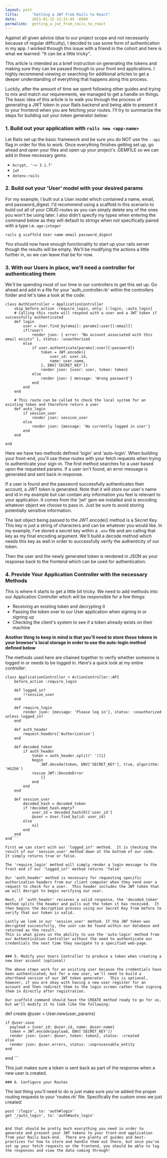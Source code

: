 ```yaml
---
layout: post
title:      "Getting a JWT From Rails to React"
date:       2021-01-15 13:31:45 -0500
permalink:  getting_a_jwt_from_rails_to_react
---
```



Against all given advice (due to our project scope and not necessarily because of regular difficulty), I decided to use some form of authentication in my app.  I worked through this issue with a friend in the cohort and here is what we learned:  "It can be a little tricky".

This article is intended as a brief instruction on generating the tokens and making sure they can be passed through to your front end applications.  I highly recommend viewing or searching for additional articles to get a deeper understanding of everything that happens along this process.

Luckily, after the amount of time we spent following other guides and trying to mix and match our requirements, we managed to get a handle on things.  The basic idea of this article is to walk you through the process of generating a JWT token in your Rails backend and being able to present it to your frontend when you are fetching your routes. I'll try to summarize the steps for building out your token generator below:

### 1.  Build out your application with ```rails new <app-name>```

Let Rails set up the basic framework and be sure you do NOT use the ```--api``` flag in order for this to work.  Once everything finishes getting set up, go ahead and open your files and open up your project's .GEMFILE so we can add in these necessary gems:

* ```bcrypt, '~> 3.1.7'```
* ```jwt```
* ```dotenv-rails```

### 2. Build out your 'User' model with your desired params

For my example, I built out a User model which contained a name, email, and password_digest.  I'd recommend using a scaffold in this scenario to build out all of your CRUD routes as you can simply delete any of the ones you won't be using later.  I also didn't specify my types when entering the command below as they will default to strings when not specifically paired with a type i.e. ```age:integer```

```rails g scaffold User name email password_digest```

You should now have enough functionality to start up your rails server though the results will be empty.  We'll be modifying the actions a little further in, so we can leave that be for now.

### 3. With our Users in place, we'll need a controller for authenticating them

We'll be spending most of our time in our controllers to get this set up.  Go ahead and add in a file for your 'auth_controller.rb' within the controllers folder and let's take a look at the code:

```
class AuthController < ApplicationController
    skip_before_action :require_login, only: [:login, :auto_login]
    # Calling this route will respond with a user and a JWT token if successfully authenticated
    def login
        user = User.find_by(email: params[:user][:email])
        if(!user)
            render json: { error: "No account associated with this email exists" }, status: :unauthorized
        else   
            if user.authenticate(params[:user][:password])
                token = JWT.encode({
                    user_id: user.id,
                    name: user.name,
                }, ENV['SECRET_KEY'])
                render json: {user: user, token: token}
            else
                render json: { message: 'Wrong password'}
            end
        end
    end

    # This route can be called to check the local system for an existing token and therefore return a user
    def auto_login
        if session_user
            render json: session_user
        else
            render json: {message: 'No currently logged in user'}
        end
    end

end
```
Here we have two methods defined 'login' and 'auto-login'.  When building your front-end, you'll use these routes with your fetch requests when trying to authenticate your sign-in. The first method searches for a user based upon the requested params.  If a user isn't found, an error message is generated and sent back in response.

If a user is found and the password successfully authenticates their account, a JWT token is generated.  Note that it will store our user's name and id in my example but can contain any information you feel is relevant to your application.   It comes from the 'jwt' gem we installed and is encoding whatever object we choose to pass in. Just be sure to avoid storing potentially sensitive information.  

The last object being passed to the JWT.encode() method is a Secret Key.   This key is just a string of characters and can be whatever you would like.  In my example, I've stored a secret key within a `.env` file and am calling that key as my final encoding argument.  We'll build a decode method which needs this key as well in order to successfully verify the authenticity of our token.

Then the user and the newly generated token is rendered in JSON as your response back to the frontend which can be used for authentication.


### 4. Provide Your Application Controller with the necessary Methods

This is where it starts to get a little bit tricky.  We need to add methods into our Application Controller which will be responsible for a few things:

* Receiving an existing token and decrypting it
* Passing the token over to our User application when signing in or signing up
* Checking the client's system to see if a token already exists on their machine

**Another thing to keep in mind is that you'll need to store these tokens in your browser's local storage in order to use the auto-login method defined below**

The methods used here are chained together to verify whether someone is logged in or needs to be logged in.  Here's a quick look at my entire controller:

```
class ApplicationController < ActionController::API
    before_action :require_login

    def logged_in?
        !!session_user
    end

    def require_login
        render json: {message: 'Please log in'}, status: :unauthorized unless logged_in?
    end

    def auth_header
        request.headers['Authorization']
    end

    def decoded_token
        if auth_header
            token = auth_header.split(' ')[1]
            begin
                JWT.decode(token, ENV['SECRET_KEY'], true, algorithm: 'HS256')
            rescue JWT::DecodeError
                []
            end
        end
    end

    def session_user
        decoded_hash = decoded_token
        if !decoded_hash.empty?
            user_id = decoded_hash[0]['user_id']
            @user = User.find_by(id: user_id)
        else
            nil
        end
    end
end```

First we can start with our 'logged_in?' method.  It is checking the result of our 'session_user' method down at the bottom of our code.  It simply returns true or false.

The 'require_login' method will simply render a login message to the front end if our 'logged_in?' method returns 'false'

Our 'auth_header' method is necessary for requesting specific authorization headers from our client computer when they send over a request to check for a user.  This header includes the JWT token that we will decrypt to begin verifying our user.

Next, if 'auth_header' recieves a valid response, the 'decoded_token' method splits the header and pulls out the token it has received.  It then begins the decryption process using our Secret Key from before to verify that our token is valid.

Lastly we look in our 'session_user' method. If the JWT token was decrypted successfully, the user can be found within our database and returned as the result. 
This is what gives us the ability to use the 'auto-login' method from our Authentication Controller without the need to authenticate our credentials the next time they navigate to a specified web-page. 


### 5. Modify your Users Controller to produce a token when creating a new User account (optional)

The above steps work for an existing user because the credentials have been authenticated, but for a new user, we'll need to build a shorthand version of our JWT token generator.  This is optional, however, if you are okay with having a new user register for an account and then redirect them to the login screen rather than signing them in directly after registration.

Our scaffold command should have the CREATE method ready to go for us, but we'll modify it to look like the following:

```
  def create
    @user = User.new(user_params)

    if @user.save
      payload = {user_id: @user.id, name: @user.name}
      token = JWT.encode(payload, ENV['SECRET_KEY'])
      render json: {user: @user, token: token}, status: :created
    else
      render json: @user.errors, status: :unprocessable_entity
    end
  end
	```
	

 This just makes sure a token is sent back as part of the response when a new user is created.
	
	### 6. Configure your Routes
	
The last thing you'll need to do is just make sure you've added the proper routing requests to your 'routes.rb' file.  Specifically the custom ones we just created:

```
post '/login', to: 'auth#login'
get '/auto_login', to: 'auth#auto_login'
	```
	
And that should be pretty much everything you need in order to generate and present your JWT tokens to your front-end application from your Rails back-end.  There are plenty of guides and best-practices for how to store and handle them out there, but once you've set up your fetch requests on the frontend, you should be able to log the responses and view the data coming through!  
